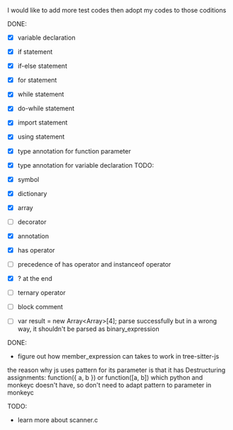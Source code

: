 I would like to add more test codes then adopt my codes to those coditions

DONE:
- [x] variable declaration
- [x] if statement
- [x] if-else statement
- [x] for statement
- [x] while statement
- [x] do-while statement
- [x] import statement
- [x] using statement
- [x] type annotation for function parameter
- [x] type annotation for variable declaration
TODO:
- [x] symbol
- [x] dictionary 
- [x] array
- [ ] decorator 
- [x] annotation 
- [x] has operator 
- [ ] precedence of has operator and instanceof operator 
- [x] ? at the end 
- [ ] ternary operator 
- [ ] block comment 

- [ ] var result = new Array<Array<Float>>[4];   parse successfully but in a wrong way, it shouldn't be parsed as binary_expression





DONE:
- figure out how member_expression can takes to work in tree-sitter-js

the reason why js uses pattern for its parameter is that it has 
Destructuring assignments: function({ a, b }) or function([a, b])
which python and monkeyc doesn't have, so don't need to adapt pattern to parameter in monkeyc



TODO:
- learn more about scanner.c

